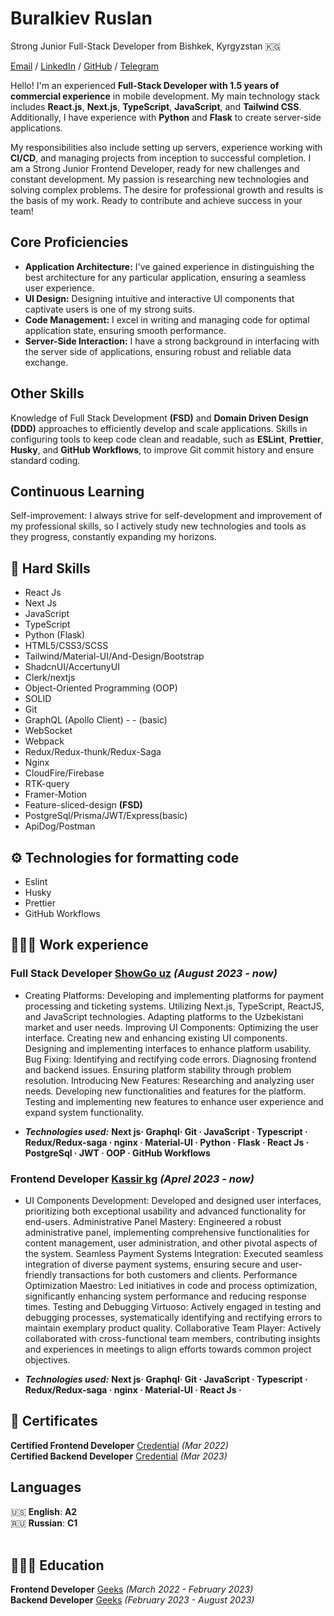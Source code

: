 # Buralkiev Ruslan
Strong Junior Full-Stack Developer from Bishkek, Kyrgyzstan 🇰🇬 <br/>

[Email](mailto:ruslanburalkiev8@gmail.com) / [LinkedIn](https://www.linkedin.com/in/ruslan-buralkiev-869000264/) / [GitHub](https://github.com/Ruslan321532) / [Telegram](https://t.me/atlantiS2k)

Hello! I'm an experienced **Full-Stack Developer with 1.5 years of commercial experience** in mobile development. My main technology stack includes **React.js**, **Next.js**, **TypeScript**, **JavaScript**, and **Tailwind CSS**. Additionally, I have experience with **Python** and **Flask** to create server-side applications.

My responsibilities also include setting up servers, experience working with **CI/CD**, and managing projects from inception to successful completion. I am a Strong Junior Frontend Developer, ready for new challenges and constant development. My passion is researching new technologies and solving complex problems. The desire for professional growth and results is the basis of my work. Ready to contribute and achieve success in your team!

## Core Proficiencies

- **Application Architecture:** I've gained experience in distinguishing the best architecture for any particular application, ensuring a seamless user experience.
- **UI Design:** Designing intuitive and interactive UI components that captivate users is one of my strong suits.
- **Code Management:** I excel in writing and managing code for optimal application state, ensuring smooth performance.
- **Server-Side Interaction:** I have a strong background in interfacing with the server side of applications, ensuring robust and reliable data exchange.

## Other Skills

Knowledge of Full Stack Development **(FSD)** and **Domain Driven Design (DDD)** approaches to efficiently develop and scale applications.
Skills in configuring tools to keep code clean and readable, such as **ESLint**, **Prettier**, **Husky**, and **GitHub Workflows**, to improve Git commit history and ensure standard coding.

## Continuous Learning

Self-improvement: I always strive for self-development and improvement of my professional skills, so I actively study new technologies and tools as they progress, constantly expanding my horizons.

## 🎯 Hard Skills

- React Js
- Next Js
- JavaScript
- TypeScript
- Python (Flask)
- HTML5/CSS3/SCSS
- Tailwind/Material-UI/And-Design/Bootstrap
- ShadcnUI/AccertunyUI
- Clerk/nextjs
- Object-Oriented Programming (OOP)
- SOLID
- Git
- GraphQL (Apollo Client) - - (basic)
- WebSocket
- Webpack
- Redux/Redux-thunk/Redux-Saga
- Nginx
- CloudFire/Firebase
- RTK-query
- Framer-Motion
- Feature-sliced-design **(FSD)**
- PostgreSql/Prisma/JWT/Express(basic)
- ApiDog/Postman
## ⚙️ Technologies for formatting code
- Eslint
- Husky
- Prettier
- GitHub Workflows

## 👩🏼‍💻 Work experience

### **Full Stack Developer** [ShowGo uz](https://showgo.uz/) _(August 2023 - now)_ <br>
- Creating Platforms:
Developing and implementing platforms for payment processing and ticketing systems.
Utilizing Next.js, TypeScript, ReactJS, and JavaScript technologies.
Adapting platforms to the Uzbekistani market and user needs.
Improving UI Components:
Optimizing the user interface.
Creating new and enhancing existing UI components.
Designing and implementing interfaces to enhance platform usability.
Bug Fixing:
Identifying and rectifying code errors.
Diagnosing frontend and backend issues.
Ensuring platform stability through problem resolution.
Introducing New Features:
Researching and analyzing user needs.
Developing new functionalities and features for the platform.
Testing and implementing new features to enhance user experience and expand system functionality.

- **_Technologies used:_** **Next js· Graphql· Git · JavaScript · Typescript · Redux/Redux-saga · nginx · Material-UI · Python ·  Flask ·  React Js · PostgreSql · JWT · OOP · GitHub Workflows**

### **Frontend Developer** [Kassir kg](https://kassir.kg/) _(Aprel 2023 - now)_ <br>
- UI Components Development:
Developed and designed user interfaces, prioritizing both exceptional usability and advanced functionality for end-users.
Administrative Panel Mastery:
Engineered a robust administrative panel, implementing comprehensive functionalities for content management, user administration, and other pivotal aspects of the system.
Seamless Payment Systems Integration:
Executed seamless integration of diverse payment systems, ensuring secure and user-friendly transactions for both customers and clients.
Performance Optimization Maestro:
Led initiatives in code and process optimization, significantly enhancing system performance and reducing response times.
Testing and Debugging Virtuoso:
Actively engaged in testing and debugging processes, systematically identifying and rectifying errors to maintain exemplary product quality.
Collaborative Team Player:
Actively collaborated with cross-functional team members, contributing insights and experiences in meetings to align efforts towards common project objectives.

- **_Technologies used:_** **Next js· Graphql· Git · JavaScript · Typescript · Redux/Redux-saga · nginx · Material-UI ·  React Js ·**

## 📃 Certificates

**Certified Frontend Developer** [Credential](https://tartip.kg/verify/EB230004283A0084000347536) _(Mar 2022)_ <br>
**Certified Backend Developer** [Credential](https://tartip.kg/verify/EB230020465A0084001661352) _(Mar 2023)_ <br>

## Languages

🇺🇸 **English**: **A2**<br>
🇷🇺 **Russian**: **C1**
<br><br>

## 👩🏼‍🎓 Education

**Frontend Developer** [Geeks](https://geeks.kg/) _(March 2022 - February 2023)_ <br>
**Backend Developer** [Geeks](https://geeks.kg/) _(February 2023 - August 2023)_ <br>
